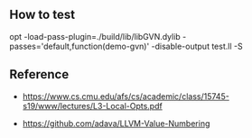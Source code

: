## How to test

opt -load-pass-plugin=./build/lib/libGVN.dylib -passes='default<O0>,function(demo-gvn)' -disable-output test.ll -S


## Reference

* https://www.cs.cmu.edu/afs/cs/academic/class/15745-s19/www/lectures/L3-Local-Opts.pdf

* https://github.com/adava/LLVM-Value-Numbering
